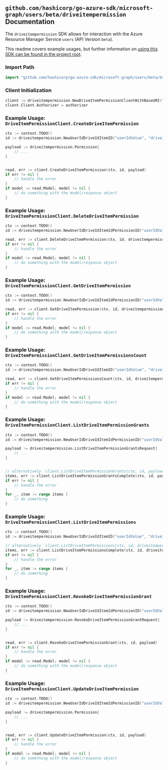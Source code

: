 
## `github.com/hashicorp/go-azure-sdk/microsoft-graph/users/beta/driveitempermission` Documentation

The `driveitempermission` SDK allows for interaction with the Azure Resource Manager Service `users` (API Version `beta`).

This readme covers example usages, but further information on [using this SDK can be found in the project root](https://github.com/hashicorp/go-azure-sdk/tree/main/docs).

### Import Path

```go
import "github.com/hashicorp/go-azure-sdk/microsoft-graph/users/beta/driveitempermission"
```


### Client Initialization

```go
client := driveitempermission.NewDriveItemPermissionClientWithBaseURI("https://management.azure.com")
client.Client.Authorizer = authorizer
```


### Example Usage: `DriveItemPermissionClient.CreateDriveItemPermission`

```go
ctx := context.TODO()
id := driveitempermission.NewUserIdDriveIdItemID("userIdValue", "driveIdValue", "driveItemIdValue")

payload := driveitempermission.Permission{
	// ...
}


read, err := client.CreateDriveItemPermission(ctx, id, payload)
if err != nil {
	// handle the error
}
if model := read.Model; model != nil {
	// do something with the model/response object
}
```


### Example Usage: `DriveItemPermissionClient.DeleteDriveItemPermission`

```go
ctx := context.TODO()
id := driveitempermission.NewUserIdDriveIdItemIdPermissionID("userIdValue", "driveIdValue", "driveItemIdValue", "permissionIdValue")

read, err := client.DeleteDriveItemPermission(ctx, id, driveitempermission.DefaultDeleteDriveItemPermissionOperationOptions())
if err != nil {
	// handle the error
}
if model := read.Model; model != nil {
	// do something with the model/response object
}
```


### Example Usage: `DriveItemPermissionClient.GetDriveItemPermission`

```go
ctx := context.TODO()
id := driveitempermission.NewUserIdDriveIdItemIdPermissionID("userIdValue", "driveIdValue", "driveItemIdValue", "permissionIdValue")

read, err := client.GetDriveItemPermission(ctx, id, driveitempermission.DefaultGetDriveItemPermissionOperationOptions())
if err != nil {
	// handle the error
}
if model := read.Model; model != nil {
	// do something with the model/response object
}
```


### Example Usage: `DriveItemPermissionClient.GetDriveItemPermissionsCount`

```go
ctx := context.TODO()
id := driveitempermission.NewUserIdDriveIdItemID("userIdValue", "driveIdValue", "driveItemIdValue")

read, err := client.GetDriveItemPermissionsCount(ctx, id, driveitempermission.DefaultGetDriveItemPermissionsCountOperationOptions())
if err != nil {
	// handle the error
}
if model := read.Model; model != nil {
	// do something with the model/response object
}
```


### Example Usage: `DriveItemPermissionClient.ListDriveItemPermissionGrants`

```go
ctx := context.TODO()
id := driveitempermission.NewUserIdDriveIdItemIdPermissionID("userIdValue", "driveIdValue", "driveItemIdValue", "permissionIdValue")

payload := driveitempermission.ListDriveItemPermissionGrantsRequest{
	// ...
}


// alternatively `client.ListDriveItemPermissionGrants(ctx, id, payload, driveitempermission.DefaultListDriveItemPermissionGrantsOperationOptions())` can be used to do batched pagination
items, err := client.ListDriveItemPermissionGrantsComplete(ctx, id, payload, driveitempermission.DefaultListDriveItemPermissionGrantsOperationOptions())
if err != nil {
	// handle the error
}
for _, item := range items {
	// do something
}
```


### Example Usage: `DriveItemPermissionClient.ListDriveItemPermissions`

```go
ctx := context.TODO()
id := driveitempermission.NewUserIdDriveIdItemID("userIdValue", "driveIdValue", "driveItemIdValue")

// alternatively `client.ListDriveItemPermissions(ctx, id, driveitempermission.DefaultListDriveItemPermissionsOperationOptions())` can be used to do batched pagination
items, err := client.ListDriveItemPermissionsComplete(ctx, id, driveitempermission.DefaultListDriveItemPermissionsOperationOptions())
if err != nil {
	// handle the error
}
for _, item := range items {
	// do something
}
```


### Example Usage: `DriveItemPermissionClient.RevokeDriveItemPermissionGrant`

```go
ctx := context.TODO()
id := driveitempermission.NewUserIdDriveIdItemIdPermissionID("userIdValue", "driveIdValue", "driveItemIdValue", "permissionIdValue")

payload := driveitempermission.RevokeDriveItemPermissionGrantRequest{
	// ...
}


read, err := client.RevokeDriveItemPermissionGrant(ctx, id, payload)
if err != nil {
	// handle the error
}
if model := read.Model; model != nil {
	// do something with the model/response object
}
```


### Example Usage: `DriveItemPermissionClient.UpdateDriveItemPermission`

```go
ctx := context.TODO()
id := driveitempermission.NewUserIdDriveIdItemIdPermissionID("userIdValue", "driveIdValue", "driveItemIdValue", "permissionIdValue")

payload := driveitempermission.Permission{
	// ...
}


read, err := client.UpdateDriveItemPermission(ctx, id, payload)
if err != nil {
	// handle the error
}
if model := read.Model; model != nil {
	// do something with the model/response object
}
```
